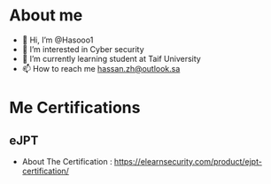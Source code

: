 # About me

- 👋 Hi, I’m @Hasooo1
- 👀 I’m interested in Cyber security
- 🌱 I’m currently learning student at Taif University
- 📫 How to reach me hassan.zh@outlook.sa

# Me Certifications

## eJPT
* About The Certification : https://elearnsecurity.com/product/ejpt-certification/ 

